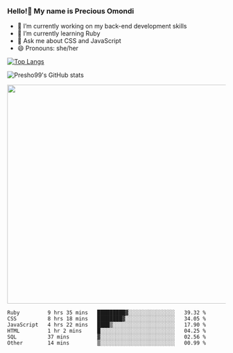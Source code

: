 ### Hello!👋 My name is Precious Omondi 

- 🔭 I’m currently working on my back-end development skills
- 🌱 I’m currently learning Ruby
- 💬 Ask me about CSS and JavaScript
- 😄 Pronouns: she/her



[![Top Langs](https://github-readme-stats.vercel.app/api/top-langs/?username=Presho99&langs_count=8&theme=dark)](https://github.com/Presho99/github-readme-stats)

![Presho99's GitHub stats](https://github-readme-stats.vercel.app/api?username=Presho99&show_icons=true&theme=dark)

<p align="left">
 <img src="https://github-readme-streak-stats.herokuapp.com/?user=Presho99&ring=fad02c&fire=fad02c&currStreakLabel=fad02c&background=000&hide_border=true&sideNums=fff6ea&sideLabels=fff6ea&dates=fff6ea&currStreakNum=fff6ea" width="505"/>
</p>





<!--START_SECTION:waka-->

```text
Ruby         9 hrs 35 mins   █████████▓░░░░░░░░░░░░░░░   39.32 %
CSS          8 hrs 18 mins   ████████▓░░░░░░░░░░░░░░░░   34.05 %
JavaScript   4 hrs 22 mins   ████▒░░░░░░░░░░░░░░░░░░░░   17.90 %
HTML         1 hr 2 mins     █░░░░░░░░░░░░░░░░░░░░░░░░   04.25 %
SQL          37 mins         ▓░░░░░░░░░░░░░░░░░░░░░░░░   02.56 %
Other        14 mins         ▒░░░░░░░░░░░░░░░░░░░░░░░░   00.99 %
```

<!--END_SECTION:waka-->

